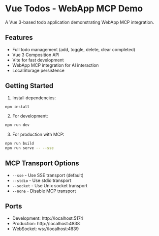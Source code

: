 # Vue Todos - WebApp MCP Demo

A Vue 3-based todo application demonstrating WebApp MCP integration.

## Features

- Full todo management (add, toggle, delete, clear completed)
- Vue 3 Composition API
- Vite for fast development
- WebApp MCP integration for AI interaction
- LocalStorage persistence

## Getting Started

1. Install dependencies:
```bash
npm install
```

2. For development:
```bash
npm run dev
```

3. For production with MCP:
```bash
npm run build
npm run serve -- --sse
```

## MCP Transport Options

- `--sse` - Use SSE transport (default)
- `--stdio` - Use stdio transport
- `--socket` - Use Unix socket transport
- `--none` - Disable MCP transport

## Ports

- Development: http://localhost:5174
- Production: http://localhost:4838
- WebSocket: ws://localhost:4839
